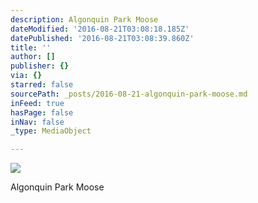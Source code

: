 ```yaml
---
description: Algonquin Park Moose
dateModified: '2016-08-21T03:08:18.185Z'
datePublished: '2016-08-21T03:08:39.860Z'
title: ''
author: []
publisher: {}
via: {}
starred: false
sourcePath: _posts/2016-08-21-algonquin-park-moose.md
inFeed: true
hasPage: false
inNav: false
_type: MediaObject

---
```

![](https://the-grid-user-content.s3-us-west-2.amazonaws.com/f0b2e7a9-72eb-4f2e-87d0-33535a74c93b.jpg)

Algonquin Park Moose